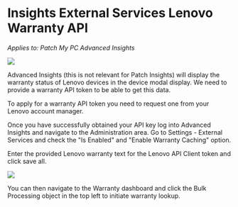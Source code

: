 # Insights External Services Lenovo Warranty API

_Applies to: Patch My PC Advanced Insights_

![](../_images/image%20%281291%29.png%20"Device%20Warranty%20Page")

Advanced Insights (this is not relevant for Patch Insights)  will display the warranty status of Lenovo devices in the device modal display. We need to provide a warranty API token to be able to get this data.

To apply for a warranty API token you need to request one from your Lenovo account manager.

Once you have successfully obtained your API key log into Advanced Insights and navigate to the Administration area. Go to Settings - External Services and check the "Is Enabled" and "Enable Warranty Caching" option.

Enter the provided Lenovo warranty text for the Lenovo API Client token and click save all.

![](../_images/image%20%281292%29.png%20"External%20Services%20Warranty%20Lenovo%20API%20Key")

You can then navigate to the Warranty dashboard and click the Bulk Processing object in the top left to initiate warranty lookup.
